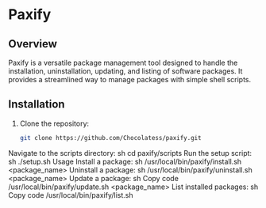 # Paxify

## Overview

Paxify is a versatile package management tool designed to handle the installation, uninstallation, updating, and listing of software packages. It provides a streamlined way to manage packages with simple shell scripts.

## Installation

1. Clone the repository:
   ```sh
   git clone https://github.com/Chocolatess/paxify.git
Navigate to the scripts directory:
sh
cd paxify/scripts
Run the setup script:
sh
./setup.sh
Usage
Install a package:
sh
/usr/local/bin/paxify/install.sh <package_name>
Uninstall a package:
sh
/usr/local/bin/paxify/uninstall.sh <package_name>
Update a package:
sh
Copy code
/usr/local/bin/paxify/update.sh <package_name>
List installed packages:
sh
Copy code
/usr/local/bin/paxify/list.sh